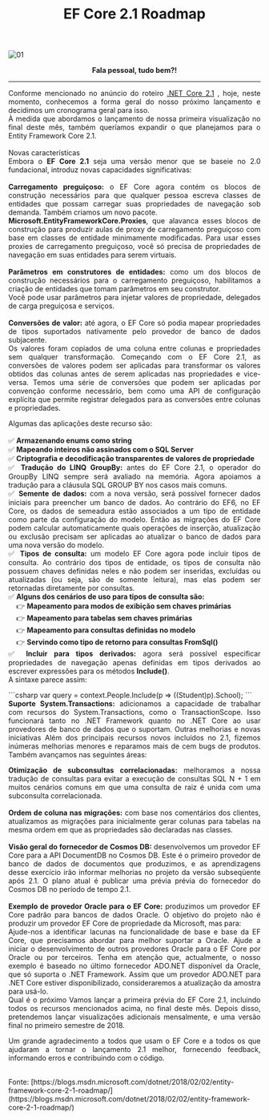 ﻿---
title: "EF Core 2.1 Roadmap"
comments: true
excerpt_separator: "Ler mais"
categories:
  - Roadmap
tags:
  - Roadmap
---

![01]({{site.url}}{{site.baseurl}}/assets/images/efcoretopo.jpg)

<center><strong>Fala pessoal, tudo bem?!</strong></center>
<hr>


<div style="text-align: justify;">
Conforme mencionado no anúncio do roteiro <a href="https://blogs.msdn.microsoft.com/dotnet/2018/02/02/net-core-2-1-roadmap/" alt="">.NET Core 2.1</a> , hoje, neste momento, conhecemos a forma geral do nosso próximo lançamento e decidimos um cronograma geral para isso.<br>
À medida que abordamos o lançamento de nossa primeira visualização no final deste mês, também queríamos expandir o que planejamos para o Entity Framework Core 2.1.
</div>
<br>
<div style="text-align: justify;">
Novas características<br>
Embora o <strong>EF Core 2.1</strong> seja uma versão menor que se baseie no 2.0 fundacional, introduz novas capacidades significativas:
</div>
<br>
<div style="text-align: justify;">
<strong>Carregamento preguiçoso:</strong> o EF Core agora contém os blocos de construção necessários para que qualquer pessoa escreva classes de entidades que possam carregar suas propriedades de navegação sob demanda. Também criamos um novo pacote.<br>
<strong>Microsoft.EntityFrameworkCore.Proxies</strong>, que alavanca esses blocos de construção para produzir aulas de proxy de carregamento preguiçoso com base em classes de entidade minimamente modificadas. Para usar esses proxies de carregamento preguiçoso, você só precisa de propriedades de navegação em suas entidades para serem virtuais.
<br><br>
<strong>Parâmetros em construtores de entidades:</strong> como um dos blocos de construção necessários para o carregamento preguiçoso, habilitamos a criação de entidades que tomam parâmetros em seu construtor.<br>
Você pode usar parâmetros para injetar valores de propriedade, delegados de carga preguiçosa e serviços.
<br><br>
<strong>Conversões de valor:</strong> até agora, o EF Core só podia mapear propriedades de tipos suportados nativamente pelo provedor de banco de dados subjacente.<br>
Os valores foram copiados de uma coluna entre colunas e propriedades sem qualquer transformação. Começando com o EF Core 2.1, as conversões de valores podem ser aplicadas para transformar os valores obtidos das colunas antes de serem aplicadas nas propriedades e vice-versa. Temos uma série de conversões que podem ser aplicadas por convenção conforme necessário, bem como uma API de configuração explícita que permite registrar delegados para as conversões entre colunas e propriedades.
<br>

Algumas das aplicações deste recurso são:<br><br>
✅&nbsp;<strong>Armazenando enums como string</strong><br>
✅&nbsp;<strong>Mapeando inteiros não assinados com o SQL Server</strong><br>
✅&nbsp;<strong>Criptografia e decodificação transparentes de valores de propriedade</strong><br>
✅&nbsp;<strong>Tradução do LINQ GroupBy:</strong> antes do EF Core 2.1, o operador do GroupBy LINQ sempre será avaliado na memória. Agora apoiamos a tradução para a cláusula SQL GROUP BY nos casos mais comuns.<br>
✅&nbsp;<strong>Semente de dados:</strong> com a nova versão, será possível fornecer dados iniciais para preencher um banco de dados. Ao contrário do EF6, no EF Core, os dados de semeadura estão associados a um tipo de entidade como parte da configuração do modelo. Então as migrações do EF Core podem calcular automaticamente quais operações de inserção, atualização ou exclusão precisam ser aplicadas ao atualizar o banco de dados para uma nova versão do modelo.<br>
✅&nbsp;<strong>Tipos de consulta:</strong> um modelo EF Core agora pode incluir tipos de consulta. Ao contrário dos tipos de entidade, os tipos de consulta não possuem chaves definidas neles e não podem ser inseridas, excluídas ou atualizadas (ou seja, são de somente leitura), mas elas podem ser retornadas diretamente por consultas. <br>
✅&nbsp;<strong>Alguns dos cenários de uso para tipos de consulta são:</strong><br>
&nbsp;&nbsp;&nbsp;&nbsp;👉&nbsp;<strong>Mapeamento para modos de exibição sem chaves primárias</strong><br>
&nbsp;&nbsp;&nbsp;&nbsp;👉&nbsp;<strong>Mapeamento para tabelas sem chaves primárias</strong><br>
&nbsp;&nbsp;&nbsp;&nbsp;👉&nbsp;<strong>Mapeamento para consultas definidas no modelo</strong><br>
&nbsp;&nbsp;&nbsp;&nbsp;👉&nbsp;<strong>Servindo como tipo de retorno para consultas FromSql()</strong><br>
✅&nbsp;<strong>Incluir para tipos derivados:</strong> agora será possível especificar propriedades de navegação apenas definidas em tipos derivados ao escrever expressões para os métodos <b>Include()</b>.<br>
A sintaxe parece assim:
</div>
```csharp
var query = context.People.Include(p => ((Student)p).School);
```
<div style="text-align: justify;">
<strong>Suporte System.Transactions:</strong> adicionamos a capacidade de trabalhar com recursos do System.Transactions, como o TransactionScope. Isso funcionará tanto no .NET Framework quanto no .NET Core ao usar provedores de banco de dados que o suportam.
Outras melhorias e novas iniciativas
Além dos principais recursos novos incluídos no 2.1, fizemos inúmeras melhorias menores e reparamos mais de cem bugs de produtos. Também avançamos nas seguintes áreas:<br>

<strong>Otimização de subconsultas correlacionadas:</strong> melhoramos a nossa tradução de consultas para evitar a execução de consultas SQL N + 1 em muitos cenários comuns em que uma consulta de raiz é unida com uma subconsulta correlacionada.<br><br>
<strong>Ordem de coluna nas migrações:</strong> com base nos comentários dos clientes, atualizamos as migrações para inicialmente gerar colunas para tabelas na mesma ordem em que as propriedades são declaradas nas classes.<br><br>
<strong>Visão geral do fornecedor de Cosmos DB:</strong> desenvolvemos um provedor EF Core para a API DocumentDB no Cosmos DB. Este é o primeiro provedor de banco de dados de documentos que produzimos, e as aprendizagens desse exercício irão informar melhorias no projeto da versão subseqüente após 2.1. O plano atual é publicar uma prévia prévia do fornecedor do Cosmos DB no período de tempo 2.1.<br><br>
<strong>Exemplo de provedor Oracle para o EF Core:</strong> produzimos um provedor EF Core padrão para bancos de dados Oracle. O objetivo do projeto não é produzir um provedor EF Core de propriedade da Microsoft, mas para:<br>
Ajude-nos a identificar lacunas na funcionalidade de base e base da EF Core, que precisamos abordar para melhor suportar a Oracle.
Ajude a iniciar o desenvolvimento de outros provedores Oracle para o EF Core por Oracle ou por terceiros.
Tenha em atenção que, actualmente, o nosso exemplo é baseado no último fornecedor ADO.NET disponível da Oracle, que só suporta o .NET Framework. Assim que um provedor ADO.NET para .NET Core estiver disponibilizado, consideraremos a atualização da amostra para usá-lo.
<br>
Qual é o próximo
Vamos lançar a primeira prévia do EF Core 2.1, incluindo todos os recursos mencionados acima, no final deste mês. Depois disso, pretendemos lançar visualizações adicionais mensalmente, e uma versão final no primeiro semestre de 2018.

Um grande agradecimento a todos que usam o EF Core e a todos os que ajudaram a tornar o lançamento 2.1 melhor, fornecendo feedback, informando erros e contribuindo com o código.

</div>
<br>
Fonte: [https://blogs.msdn.microsoft.com/dotnet/2018/02/02/entity-framework-core-2-1-roadmap/](https://blogs.msdn.microsoft.com/dotnet/2018/02/02/entity-framework-core-2-1-roadmap/)